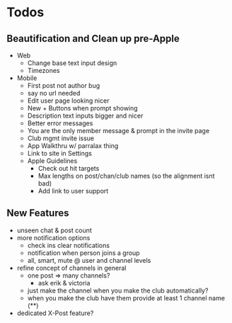 # Todos

## Beautification and Clean up pre-Apple
  - Web
    - Change base text input design
    - Timezones
  - Mobile
    - First post not author bug
    - say no url needed
    - Edit user page looking nicer
    - New + Buttons when prompt showing
    - Description text inputs bigger and nicer
    - Better error messages
    - You are the only member message
      & prompt in the invite page
    - Club mgmt invite issue
    - App Walkthru w/ parralax thing
    - Link to site in Settings
    - Apple Guidelines
      - Check out hit targets
      - Max lengths on post/chan/club
        names (so the alignment isnt bad)
      - Add link to user support

## New Features
  - unseen chat & post count
  - more notification options
    - check ins clear notifications
    - notification when person joins a group
    - all, smart, mute @ user and channel levels
  - refine concept of channels in general
    - one post => many channels?
      - ask erik & victoria
    - just make the channel when you make the club automatically?
    - when you make the club have them provide at least 1 channel name (**)
  - dedicated X-Post feature?
